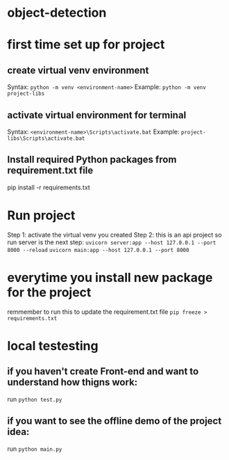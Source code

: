# object-detection

# first time set up for project
## create virtual venv environment
Syntax:
`python -m venv <environment-name>`
Example:
`python -m venv project-libs`

## activate virtual environment for terminal
Syntax:
`<environment-name>\Scripts\activate.bat`
Example:
`project-libs\Scripts\activate.bat`

## Install required Python packages from requirement.txt file
pip install -r requirements.txt

# Run project
Step 1: activate the virtual venv you created
Step 2: this is an api project so run server is the next step:
`uvicorn server:app --host 127.0.0.1 --port 8000 --reload`
`uvicorn main:app --host 127.0.0.1 --port 8000`

# everytime you install new package for the project
remmember to run this to update the requirement.txt file
`pip freeze > requirements.txt`

# local testesting
## if you haven't create Front-end and want to understand how thigns work:
run `python test.py`

## if you want to see the offline demo of the project idea:
run `python main.py`